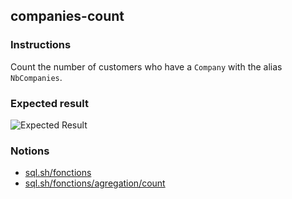 ## companies-count

### Instructions

Count the number of customers who have a `Company` with the alias `NbCompanies`.

### Expected result

![Expected Result](https://thomaslenaour.github.io/ytrack/subjects/companies-count/expected.png)

### Notions

- [sql.sh/fonctions](https://sql.sh/fonctions)
- [sql.sh/fonctions/agregation/count](https://sql.sh/fonctions/agregation/count)
